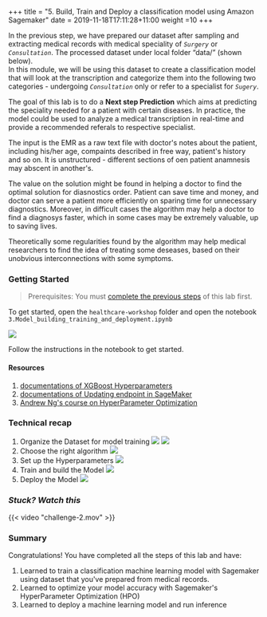 +++
title = "5. Build, Train and Deploy a classification model using Amazon Sagemaker"
date = 2019-11-18T17:11:28+11:00
weight =10
+++

In the previous step, we have prepared our dataset after sampling and extracting medical records with medical 
speciality of *`Surgery`* or *`Consultation`*. The processed dataset under local folder “data/” (shown below).  
In this module, we will be using this dataset to create a classification model that will look at the transcription 
and categorize them into the following two categories - undergoing *`Consultation`* only or refer to a specialist for *`Sugery`*.

The goal of this lab is to do a **Next step Prediction** which aims at predicting the speciality 
needed for a patient with certain diseases. In practice, the model could be used to analyze a medical 
transcription in real-time and provide a recommended referals to respective specialist. 

The input is the EMR as a raw text file with doctor's notes about the patient, including his/her age, 
compaints described in free way, patient's history and so on. It is unstructured - different sections of oen patient 
anamnesis may abscent in another's.

The value on the solution might be found in helping a doctor to find the optimal solution for diasnostics order. 
Patient can save time and money, and doctor can serve a patient more efficiently on sparing time for unnecessary diagnostics.
Moreover, in difficult cases the algorithm may help a doctor to find a diagnosys faster, which in some cases may be extremely 
valuable, up to saving lives.

Theoretically some regularities found by the algorithm may help medical researchers to find the idea of treating some 
deseases, based on their unobvious interconnections with some symptoms.


### Getting Started
> Prerequisites: You must [complete the previous steps](../step3/) of this lab first.

To get started, open the `healthcare-workshop` folder and open the notebook `3.Model_building_training_and_deployment.ipynb`

![](/images/module-medical-document-processing-and-classification/step3-1.png )

Follow the instructions in the notebook to get started.

#### Resources 
1. [documentations of XGBoost Hyperparameters](https://docs.aws.amazon.com/sagemaker/latest/dg/xgboost_hyperparameters.html)
2. [documentations of Updating
 endpoint in SageMaker](https://sagemaker.readthedocs.io/en/stable/api/inference/predictors.html#sagemaker.predictor.Predictor.update_endpoint)
3. [Andrew Ng's course on HyperParameter Optimization](https://www.coursera.org/learn/deep-neural-network)


### Technical recap
 1. Organize the Dataset for model training
 ![](/images/module-medical-document-processing-and-classification/step3-2.png )
 ![](/images/module-medical-document-processing-and-classification/step3-3.png )
 2. Choose the right algorithm
 ![](/images/module-medical-document-processing-and-classification/step3-4.png )
 3. Set up the Hyperparameters 
 ![](/images/module-medical-document-processing-and-classification/step3-5.png )
 4. Train and build the Model
 ![](/images/module-medical-document-processing-and-classification/step3-6.png )
 5. Deploy the Model
![](/images/module-medical-document-processing-and-classification/step3-7.png )


### *Stuck? Watch this*

{{< video "challenge-2.mov" >}}


### Summary
Congratulations! You have completed all the steps of this lab and have:

1. Learned to train a classification machine learning model with Sagemaker using dataset that you've prepared from medical records.
2. Learned to optimize your model accuracy with Sagemaker's HyperParameter Optimization (HPO)
3. Learned to deploy a machine learning model and run inference